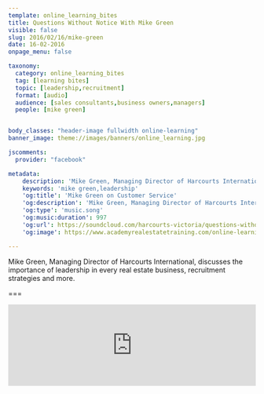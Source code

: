 ```yaml
---
template: online_learning_bites
title: Questions Without Notice With Mike Green
visible: false
slug: 2016/02/16/mike-green
date: 16-02-2016
onpage_menu: false

taxonomy:
  category: online_learning_bites
  tag: [learning bites]
  topic: [leadership,recruitment]
  format: [audio]
  audience: [sales consultants,business owners,managers]
  people: [mike green]


body_classes: "header-image fullwidth online-learning"
banner_image: theme://images/banners/online_learning.jpg

jscomments:
  provider: "facebook"

metadata:
    description: 'Mike Green, Managing Director of Harcourts International, discusses the importance of leadership in every real estate business, recruitment strategies and more.'
    keywords: 'mike green,leadership'
    'og:title': 'Mike Green on Customer Service'
    'og:description': 'Mike Green, Managing Director of Harcourts International, discusses the importance of leadership in every real estate business, recruitment strategies and more.'
    'og:type': 'music.song'
    'og:music:duration': 997
    'og:url': https://soundcloud.com/harcourts-victoria/questions-without-notice-with-mike-green
    'og:image': https://www.academyrealestatetraining.com/online-learning/bites/2016/02/16/mike-green/mike-green.jpg

---
```


Mike Green, Managing Director of Harcourts International, discusses the importance of leadership in every real estate business, recruitment strategies and more.

===

<iframe width="100%" height="166" scrolling="no" frameborder="no" src="https://w.soundcloud.com/player/?url=https%3A//api.soundcloud.com/tracks/247268604&amp;color=ff5500&amp;auto_play=false&amp;hide_related=false&amp;show_comments=true&amp;show_user=true&amp;show_reposts=false"></iframe>
